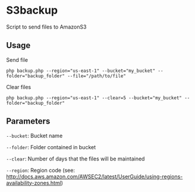 S3backup
========

Script to send files to AmazonS3

## Usage

Send file

```
php backup.php --region="us-east-1" --bucket="my_bucket" --folder="backup_folder" --file="/path/to/file"
```

Clear files

```
php backup.php --region="us-east-1" --clear=5 --bucket="my_bucket" --folder="backup_folder"
```

## Parameters

`--bucket`: Bucket name

`--folder`: Folder contained in bucket 

`--clear`: Number of days that the files will be maintained

`--region`: Region code (see: http://docs.aws.amazon.com/AWSEC2/latest/UserGuide/using-regions-availability-zones.html)
